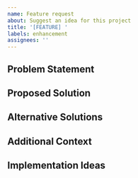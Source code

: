 ```yaml
---
name: Feature request
about: Suggest an idea for this project
title: '[FEATURE] '
labels: enhancement
assignees: ''
---
```


## Problem Statement
<!-- A clear and concise description of the problem this feature would solve -->

## Proposed Solution
<!-- A clear and concise description of what you want to happen -->

## Alternative Solutions
<!-- A clear and concise description of any alternative solutions or features you've considered -->

## Additional Context
<!-- Add any other context or screenshots about the feature request here -->

## Implementation Ideas
<!-- If you have ideas on how to implement this feature, please share them here -->